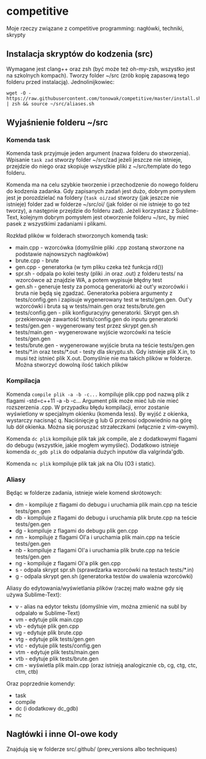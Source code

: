 # competitive

Moje rzeczy związane z competitive programming: nagłówki, techniki, skrypty

## Instalacja skryptów do kodzenia (src)

Wymagane jest clang++ oraz zsh (być może też oh-my-zsh, wszystko jest na szkolnych kompach). Tworzy folder ~/src (zrób kopię zapasową tego folderu przed instalacją). Jednolinijkowiec:

```
wget -O - https://raw.githubusercontent.com/tonowak/competitive/master/install.sh | zsh && source ~/src/aliases.sh
```

## Wyjaśnienie folderu ~/src

### Komenda task

Komenda task przyjmuje jeden argument (nazwa folderu do stworzenia). Wpisanie `task zad` stworzy folder ~/src/zad jeżeli jeszcze nie istnieje, przejdzie do niego oraz skopiuje wszystkie pliki z ~/src/template do tego folderu.

Komenda ma na celu szybkie tworzenie i przechodzenie do nowego folderu do kodzenia zadanka. Gdy zapisanych zadań jest dużo, dobrym pomysłem jest je porozdzielać na foldery (`task oi/zad` stworzy (jak jeszcze nie istnieje) folder zad w folderze ~/src/oi/ (jak folder oi nie istnieje to go też tworzy), a następnie przejdzie do folderu zad). Jeżeli korzystasz z Sublime-Text, kolejnym dobrym pomysłem jest otworzenie folderu ~/src, by mieć pasek z wszystkimi zadaniami i plikami.

Rozkład plików w folderach stworzonych komendą task:
* main.cpp - wzorcówka (domyślnie pliki .cpp zostaną stworzone na podstawie najnowszych nagłówków)
* brute.cpp - brute
* gen.cpp - generatorka (w tym pliku czeka też funkcja rd())
* spr.sh - odpala po kolei testy (pliki .in oraz .out) z folderu tests/ na wzorcówce aż znajdzie WA, a potem wypisuje błędny test
* gen.sh - generuje testy za pomocą generatorki aż out'y wzorcówki i bruta nie będą się zgadzać. Generatorka pobiera argumenty z tests/config.gen i zapisuje wygenerowany test w tests/gen.gen. Out'y wzorcówki i bruta są w tests/main.gen oraz tests/brute.gen
* tests/config.gen - plik konfiguracyjny generatorki. Skrypt gen.sh przekierowuje zawartość tests/config.gen do inputu generatorki
* tests/gen.gen - wygenerowany test przez skrypt gen.sh
* tests/main.gen - wygenerowane wyjście wzorcówki na teście tests/gen.gen
* tests/brute.gen - wygenerowane wyjście bruta na teście tests/gen.gen
* tests/\*.in oraz tests/\*.out - testy dla skryptu.sh. Gdy istnieje plik X.in, to musi też istnieć plik X.out. Domyślnie nie ma takich plików w folderze. Można stworzyć dowolną ilość takich plików

### Kompilacja

Komenda `compile plik -a -b -c...` kompiluje plik.cpp pod nazwą plik z flagami -std=c++11 -a -b -c... Argument plik może mieć lub nie mieć rozszerzenia .cpp. W przypadku błędu kompilacji, error zostanie wyświetlony w specjalnym okienku (komenda less). By wyjść z okienka, wystarczy nacisnąć q. Naciśnięcje g lub G przenosi odpowiednio na górę lub dół okienka. Można się poruszać strzałeczkami (włącznie z vim-owymi).

Komenda `dc plik` kompiluje plik tak jak compile, ale z dodatkowymi flagami do debugu (wszystkie, jakie mogłem wymyśleć). Dodatkowo istnieje komenda `dc_gdb plik` do odpalania dużych inputów dla valgrinda'gdb.

Komenda `nc plik` kompiluje plik tak jak na OIu (O3 i static).

### Aliasy

Będąc w folderze zadania, istnieje wiele komend skrótowych:

* dm - kompiluje z flagami do debugu i uruchamia plik main.cpp na teście tests/gen.gen
* db - kompiluje z flagami do debugu i uruchamia plik brute.cpp na teście tests/gen.gen
* dg - kompiluje z flagami do debugu plik gen.cpp
* nm - kompiluje z flagami OI'a i uruchamia plik main.cpp na teście tests/gen.gen
* nb - kompiluje z flagami OI'a i uruchamia plik brute.cpp na teście tests/gen.gen
* ng - kompiluje z flagami OI'a plik gen.cpp
* s - odpala skrypt spr.sh (sprawdzarka wzorcówki na testach tests/*.in)
* g - odpala skrypt gen.sh (generatorka testów do uwalenia wzorcówki)

Aliasy do edytowania/wyświetlania plików (raczej mało ważne gdy się używa Sublime-Text):

* v - alias na edytor tekstu (domyślnie vim, można zmienić na subl by odpalało w Sublime-Text)
* vm - edytuje plik main.cpp
* vb - edytuje plik gen.cpp
* vg - edytuje plik brute.cpp
* vtg - edytuje plik tests/gen.gen
* vtc - edytuje plik tests/config.gen
* vtm - edytuje plik tests/main.gen
* vtb - edytuje plik tests/brute.gen
* cm - wyświetla plik main.cpp (oraz istnieją analogicznie cb, cg, ctg, ctc, ctm, ctb)

Oraz poprzednie komendy:
* task
* compile
* dc (i dodatkowy dc_gdb)
* nc

## Nagłówki i inne OI-owe kody

Znajdują się w folderze src/.github/ (prev_versions albo techniques)



